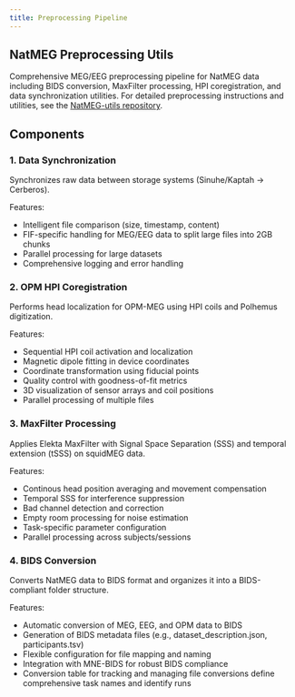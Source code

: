 ```yaml
---
title: Preprocessing Pipeline
---
```


## NatMEG Preprocessing Utils

Comprehensive MEG/EEG preprocessing pipeline for NatMEG data including BIDS conversion, MaxFilter processing, HPI coregistration, and data synchronization utilities. For detailed preprocessing instructions and utilities, see the [NatMEG-utils repository](https://github.com/k-CIR/NatMEG-utils).

## Components

### 1. Data Synchronization

Synchronizes raw data between storage systems (Sinuhe/Kaptah → Cerberos).

Features:

- Intelligent file comparison (size, timestamp, content)
- FIF-specific handling for MEG/EEG data to split large files into 2GB chunks
- Parallel processing for large datasets
- Comprehensive logging and error handling

### 2. OPM HPI Coregistration

Performs head localization for OPM-MEG using HPI coils and Polhemus digitization.

Features:

- Sequential HPI coil activation and localization
- Magnetic dipole fitting in device coordinates
- Coordinate transformation using fiducial points
- Quality control with goodness-of-fit metrics
- 3D visualization of sensor arrays and coil positions
- Parallel processing of multiple files

### 3. MaxFilter Processing

Applies Elekta MaxFilter with Signal Space Separation (SSS) and temporal extension (tSSS) on squidMEG data.

Features:

- Continous head position averaging and movement compensation
- Temporal SSS for interference suppression
- Bad channel detection and correction
- Empty room processing for noise estimation
- Task-specific parameter configuration
- Parallel processing across subjects/sessions

### 4. BIDS Conversion

Converts NatMEG data to BIDS format and organizes it into a BIDS-compliant folder structure.

Features:

- Automatic conversion of MEG, EEG, and OPM data to BIDS
- Generation of BIDS metadata files (e.g., dataset_description.json, participants.tsv)
- Flexible configuration for file mapping and naming
- Integration with MNE-BIDS for robust BIDS compliance
- Conversion table for tracking and managing file conversions define comprehensive task names and identify runs
